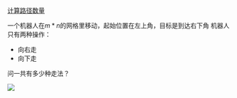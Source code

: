 
[计算路径数量](https://leetcode.com/problems/unique-paths/)

一个机器人在$m*n$的网格里移动，起始位置在左上角，目标是到达右下角
机器人只有两种操作：
+ 向右走
+ 向下走

问一共有多少种走法？

![](https://assets.leetcode.com/uploads/2018/10/22/robot_maze.png)